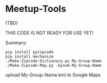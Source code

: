 # Meetup-Tools

(TBD)

THIS CODE IS NOT READY FOR USE YET!

Summary:
```
pip install pyzipcode
pip install mechanize
./Make-Zipcode-Dictionary.py My-Group-Name
./Make-Zipcode-Map.py -bynum My-Group-Name
```
upload My-Group-Name.kml to Google Maps
